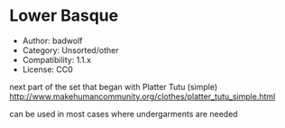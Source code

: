 # Lower Basque

* Author: badwolf
* Category: Unsorted/other
* Compatibility: 1.1.x
* License: CC0

next part of the set  that began with Platter Tutu (simple) http://www.makehumancommunity.org/clothes/platter_tutu_simple.html

can be used in most cases where undergarments are needed

